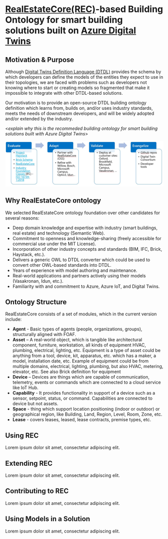 # [RealEstateCore(REC)](https://www.realestatecore.io/)-based Building Ontology for smart building solutions built on [Azure Digital Twins](https://azure.microsoft.com/en-us/services/digital-twins/)


## Motivation & Purpose

Although [Digital Twins Definition Language (DTDL)](https://github.com/Azure/opendigitaltwins-dtdl) provides the schema by which developers can define the models of the entities they expect to use in their topologies, we are faced with problems such as developers not knowing where to start or creating models so fragmented that make it impossible to integrate with other DTDL-based solutions.

Our motivation is to provide an open-source DTDL building ontology definition which learns from, builds on, and/or uses industry standards, meets the needs of downstream developers, and will be widely adopted and/or extended by the industry.

<*explain why this is the recommeded building ontology for smart building solutions built with Azure Digital Twins*>

![Building Ontology](images/BuildingOntologyRoadmap.jpg)

## Why RealEstateCore ontology

We selected RealEstateCore ontology foundation over other candidates for several reasons:
  * Deep domain knowledge and expertise with industry (smart buildings, real estate) and technology (Semantic Web).
  * Commitment to openness and knowledge-sharing (freely accessible for commercial use under the MIT License).
  * Incorporation of other industry concepts and standards (BIM, IFC, Brick, Haystack, etc.).
  * Delivers a generic OWL to DTDL converter which could be used to convert other OWL-based standards into DTDL.
  * Years of experience with model authoring and maintenance.
  * Real-world applications and partners actively using their models (Vasakronan, Idun, etc.).
  * Familiarity with and commitment to Azure, Azure IoT, and Digital Twins.

## Ontology Structure

RealEstateCore consists of a set of modules, which in the current version include:
  * **Agent** - Basic types of agents (people, organizations, groups), structurally aligned with FOAF.
  * **Asset** – A real-world object, which is tangible like architectural component, furniture, workstation, all kinds of equipment HVAC, plumbing, electrical, lighting, etc. Equipment is a type of asset could be anything from a tool, device, kit, apparatus, etc. which has a maker, a model, installation date, etc. Example of equipment could be from multiple domains, electrical, lighting, plumbing, but also HVAC, metering, elevator, etc. See also Brick definition for equipment 
  * **Device** – Devices are things which are capable of communication, telemetry, events or commands which are connected to a cloud service like IoT Hub.
  * **Capability** - It provides functionality in support of a device such as a sensor, setpoint, status, or command. Capabilities are connected to device but not assets. 
  * **Space** - thing which support location positioning (indoor or outdoor) or geographical region, like Building, Land, Region, Level, Room, Zone, etc.
  * **Lease** - covers leases, leased, lease contracts, premise types, etc.


## Using REC

Lorem ipsum dolor sit amet, consectetur adipiscing elit.

## Extending REC

Lorem ipsum dolor sit amet, consectetur adipiscing elit.

## Contributing to REC

Lorem ipsum dolor sit amet, consectetur adipiscing elit.

## Using Models in a Solution

Lorem ipsum dolor sit amet, consectetur adipiscing elit.
